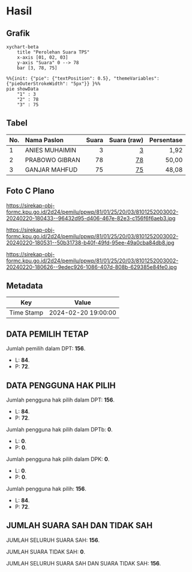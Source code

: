 # Hasil

## Grafik

```mermaid
xychart-beta
    title "Perolehan Suara TPS"
    x-axis [01, 02, 03]
    y-axis "Suara" 0 --> 78
    bar [3, 78, 75]
```

```mermaid
%%{init: {"pie": {"textPosition": 0.5}, "themeVariables": {"pieOuterStrokeWidth": "5px"}} }%%
pie showData
    "1" : 3
    "2" : 78
    "3" : 75
```

## Tabel

| No. | Nama Paslon    | Suara | Suara (raw) | Persentase |
|:--- |:-------------- | -----:| -----------:| ----------:|
| 1   | ANIES MUHAIMIN | 3     | [3][p-1]    | 1,92       |
| 2   | PRABOWO GIBRAN | 78    | [78][p-2]   | 50,00      |
| 3   | GANJAR MAHFUD  | 75    | [75][p-3]   | 48,08      |


[p-1]: https://github.com/gigit-pemilu/pemilu-2024-81-maluku/blob/main/pilpres/hitung-suara/sub/81-maluku/sub/01-maluku-tengah/sub/25-seram-utara-timur-kobi/sub/2003-maneo-rendah/sub/002-tps/sub/paslon-1.txt
[p-2]: https://github.com/gigit-pemilu/pemilu-2024-81-maluku/blob/main/pilpres/hitung-suara/sub/81-maluku/sub/01-maluku-tengah/sub/25-seram-utara-timur-kobi/sub/2003-maneo-rendah/sub/002-tps/sub/paslon-2.txt
[p-3]: https://github.com/gigit-pemilu/pemilu-2024-81-maluku/blob/main/pilpres/hitung-suara/sub/81-maluku/sub/01-maluku-tengah/sub/25-seram-utara-timur-kobi/sub/2003-maneo-rendah/sub/002-tps/sub/paslon-3.txt

## Foto C Plano

https://sirekap-obj-formc.kpu.go.id/2d24/pemilu/ppwp/81/01/25/20/03/8101252003002-20240220-180433--96432d95-d406-467e-82e3-c156f6f6aeb3.jpg

https://sirekap-obj-formc.kpu.go.id/2d24/pemilu/ppwp/81/01/25/20/03/8101252003002-20240220-180531--50b31738-b40f-49fd-95ee-49a0cba84db8.jpg

https://sirekap-obj-formc.kpu.go.id/2d24/pemilu/ppwp/81/01/25/20/03/8101252003002-20240220-180626--9edec926-1086-407d-808b-629385e84fe0.jpg


## Metadata

| Key        | Value               |
| ---------- | ------------------- |
| Time Stamp | 2024-02-20 19:00:00 |


## DATA PEMILIH TETAP

Jumlah pemilih dalam DPT: **156**.
 * L: **84**.
 * P: **72**.

## DATA PENGGUNA HAK PILIH

Jumlah pengguna hak pilih dalam DPT: **156**.
 * L: **84**.
 * P: **72**.

Jumlah pengguna hak pilih dalam DPTb: **0**.
 * L: **0**.
 * P: **0**.

Jumlah pengguna hak pilih dalam DPK: **0**.
 * L: **0**.
 * P: **0**.

Jumlah pengguna hak pilih: **156**.
 * L: **84**.
 * P: **72**.

## JUMLAH SUARA SAH DAN TIDAK SAH

JUMLAH SELURUH SUARA SAH: **156**.

JUMLAH SUARA TIDAK SAH: **0**.

JUMLAH SELURUH SUARA SAH DAN SUARA TIDAK SAH: **156**.


